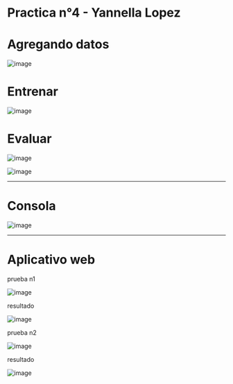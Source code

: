 # Practica n°4 - Yannella Lopez

# Agregando datos

![image](https://github.com/yanne23/practica_n4/assets/127661961/1f8c6216-ea41-431a-bfbb-2b59750df7c0)

# Entrenar

![image](https://github.com/yanne23/practica_n4/assets/127661961/3180cee4-34c1-435c-9da4-a94760e231d4)


# Evaluar


![image](https://github.com/yanne23/practica_n4/assets/127661961/f93a19e7-9f2f-4622-a5f6-97f08c088f17)


![image](https://github.com/yanne23/practica_n4/assets/127661961/26a25bb6-8206-4a67-a9d8-635f1c365ce5)


-------------------------------------------------------------------------------------------------------------
# Consola

![image](https://github.com/yanne23/practica_n4/assets/127661961/916022e3-95eb-4406-ba10-afa6e948f6ca)


--------------------------------------------------------------------------------------------------------------
# Aplicativo web

prueba n1

![image](https://github.com/yanne23/practica_n4/assets/127661961/5fadc2a0-c4de-472f-a1bd-0d61fcc1fb37)

resultado

![image](https://github.com/yanne23/practica_n4/assets/127661961/b5b73171-ea7f-41ba-a828-b92f7a00b56f)


prueba n2

![image](https://github.com/yanne23/practica_n4/assets/127661961/3a27a828-f740-4327-a430-e58cae5ef5a2)

resultado

![image](https://github.com/yanne23/practica_n4/assets/127661961/cce4bf79-9a43-4a16-be20-fedff9677eec)





